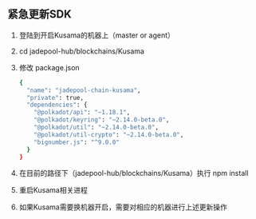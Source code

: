 ## 紧急更新SDK

1. 登陆到开启Kusama的机器上（master or agent）

2. cd jadepool-hub/blockchains/Kusama

3. 修改 package.json

   ```bash
   {
     "name": "jadepool-chain-kusama",
     "private": true,
     "dependencies": {
       "@polkadot/api": "~1.18.1",
       "@polkadot/keyring": "~2.14.0-beta.0",
       "@polkadot/util": "~2.14.0-beta.0",
       "@polkadot/util-crypto": "~2.14.0-beta.0",
       "bignumber.js": "^9.0.0"
     }
   }
   ```

4. 在目前的路径下（jadepool-hub/blockchains/Kusama）执行 npm install

5. 重启Kusama相关进程

6. 如果Kusama需要换机器开启，需要对相应的机器进行上述更新操作

